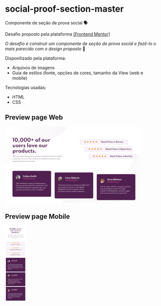 # social-proof-section-master

Componente de seção de prova social :speaking_head:

Desafio proposto pela plataforma <a href="https://www.frontendmentor.io/">[Frontend Mentor]</a>
  
  <i>O desafio é construir um componente de seção de prova social e fazê-lo o mais parecido com o design proposto</i> :hammer:
  
  Disponilizado pela plataforma:
  * Arquivos de imagens
  * Guia de estilos (fonte, opções de cores, tamanho da View (web e mobile)
 
Tecnologias usadas:

* HTML
* CSS

## Preview page Web
<img src="images/preview-page-web.PNG" height=" 250px"></img> 
## Preview page Mobile
<img src="images/preview-page-mobile.PNG" height=" 250px"></img>
